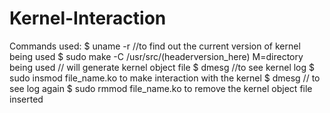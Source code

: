# Kernel-Interaction

Commands used:
$ uname -r //to find out the current version of kernel being used
$ sudo make -C /usr/src/(headerversion_here) M=directory being used // will generate kernel object file
$ dmesg //to see kernel log
$ sudo insmod file_name.ko to make interaction with the kernel
$ dmesg // to see log again
$ sudo rmmod file_name.ko to remove the kernel object file inserted
